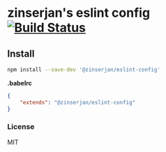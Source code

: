 
# zinserjan's eslint config [![Build Status][build-badge]][build]

## Install

```bash
npm install --save-dev '@zinserjan/eslint-config'
```


**.babelrc**
```json
{
    "extends": "@zinserjan/eslint-config"
}
```

### License

MIT

[build-badge]: https://travis-ci.org/zinserjan/eslint-config.svg?branch=master
[build]: https://travis-ci.org/zinserjan/eslint-config
